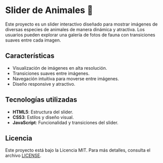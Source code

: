 # Slider de Animales 🐾

Este proyecto es un slider interactivo diseñado para mostrar imágenes de diversas especies de animales de manera dinámica y atractiva. Los usuarios pueden explorar una galería de fotos de fauna con transiciones suaves entre cada imagen.

## Características

- Visualización de imágenes en alta resolución.
- Transiciones suaves entre imágenes.
- Navegación intuitiva para moverse entre imágenes.
- Diseño responsive y atractivo.

## Tecnologías utilizadas

- **HTML5**: Estructura del slider.
- **CSS3**: Estilos y diseño visual.
- **JavaScript**: Funcionalidad y transiciones del slider.

## Licencia

Este proyecto está bajo la Licencia MIT. Para más detalles, consulta el archivo [LICENSE](./LICENSE).
